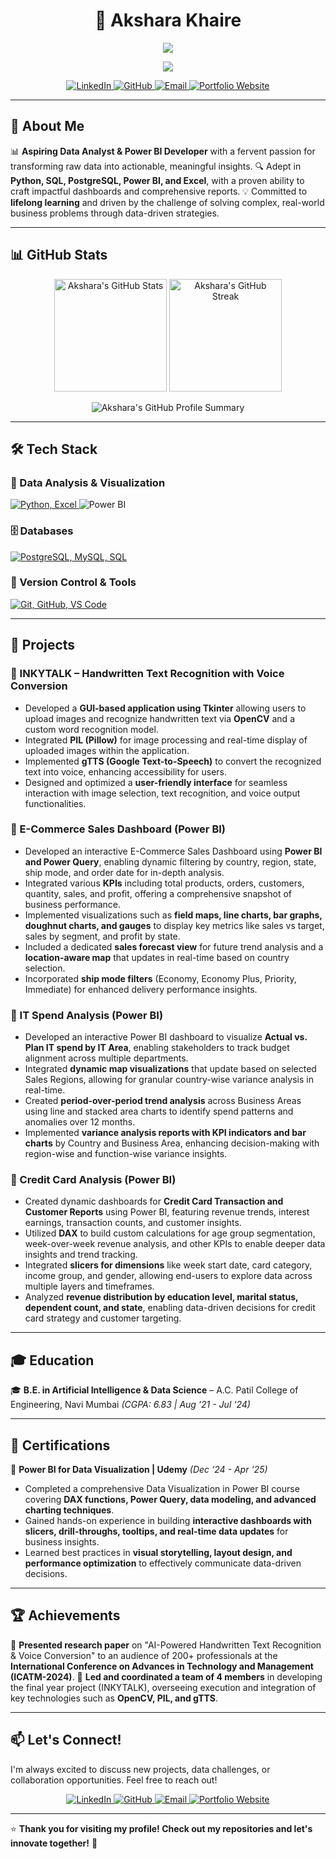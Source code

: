 <h1 align="center"> 🌟 Akshara Khaire </h1>

<p align="center">
  <img src="https://readme-typing-svg.herokuapp.com?font=Fira+Code&weight=600&size=22&pause=1000&vCenter=true&multiline=true&width=650&lines=Data+Analyst+%7C+Power+BI+Developer" />
</p>

<p align="center">
  <img src="https://readme-typing-svg.herokuapp.com?font=Fira+Code&weight=600&size=22&pause=1000&color=000000¢er=true&vCenter=true&multiline=true&width=650&lines=Python+%7C+SQL+%7C+PostgreSQL+Enthusiast" />
</p>

<p align="center">
  <a href="https://www.linkedin.com/in/akshara-khaire-a66810213/">
    <img src="https://img.shields.io/badge/LinkedIn-0077B5?style=for-the-badge&logo=linkedin&logoColor=white" alt="LinkedIn"/>
  </a>
  <a href="https://github.com/Akshara-Khaire">
    <img src="https://img.shields.io/badge/GitHub-181717?style=for-the-badge&logo=github&logoColor=white" alt="GitHub"/>
  </a>
  <a href="mailto:aksharakhaire.csv@gmail.com">
    <img src="https://img.shields.io/badge/Email-D14836?style=for-the-badge&logo=gmail&logoColor=white" alt="Email"/>
  </a>
  <a href="https://khaireakshara.pythonanywhere.com/">
    <img src="https://img.shields.io/badge/Portfolio-3776AB?style=for-the-badge&logo=python&logoColor=white" alt="Portfolio Website"/>
  </a>
</p>

---

## 🚀 About Me
📊 **Aspiring Data Analyst & Power BI Developer** with a fervent passion for transforming raw data into actionable, meaningful insights.
🔍 Adept in **Python, SQL, PostgreSQL, Power BI, and Excel**, with a proven ability to craft impactful dashboards and comprehensive reports.
💡 Committed to **lifelong learning** and driven by the challenge of solving complex, real-world business problems through data-driven strategies.

---

## 📊 GitHub Stats

<p align="center">
  <img src="https://github-readme-stats.vercel.app/api?username=Akshara-Khaire&show_icons=true&theme=radical&hide_border=true&count_private=true" height="180em" alt="Akshara's GitHub Stats"/>
  <img src="https://github-readme-streak-stats.herokuapp.com/?user=Akshara-Khaire&theme=radical&hide_border=true" height="180em" alt="Akshara's GitHub Streak"/>
</p>
<p align="center">
  <img src="https://github-profile-summary-cards.vercel.app/api/cards/profile-details?username=Akshara-Khaire&theme=radical" alt="Akshara's GitHub Profile Summary"/>
</p>

---

## 🛠️ Tech Stack

### 🧮 Data Analysis & Visualization
<p align="left">
  <a href="https://skillicons.dev">
    <img src="https://skillicons.dev/icons?i=python,excel" alt="Python, Excel"/>
  </a>
  <img src="https://img.shields.io/badge/Power%20BI-F2C811?style=for-the-badge&logo=powerbi&logoColor=black" alt="Power BI"/>
</p>

### 🗄️ Databases
<p align="left">
  <a href="https://skillicons.dev">
    <img src="https://skillicons.dev/icons?i=postgresql,mysql,sql" alt="PostgreSQL, MySQL, SQL"/>
  </a>
</p>

### 📁 Version Control & Tools
<p align="left">
  <a href="https://skillicons.dev">
    <img src="https://skillicons.dev/icons?i=git,github,vscode" alt="Git, GitHub, VS Code"/>
  </a>
</p>

---

## 📌 Projects

### 🔹 INKYTALK – Handwritten Text Recognition with Voice Conversion
-   Developed a **GUI-based application using Tkinter** allowing users to upload images and recognize handwritten text via **OpenCV** and a custom word recognition model.
-   Integrated **PIL (Pillow)** for image processing and real-time display of uploaded images within the application.
-   Implemented **gTTS (Google Text-to-Speech)** to convert the recognized text into voice, enhancing accessibility for users.
-   Designed and optimized a **user-friendly interface** for seamless interaction with image selection, text recognition, and voice output functionalities.

### 🔹 E-Commerce Sales Dashboard (Power BI)
-   Developed an interactive E-Commerce Sales Dashboard using **Power BI and Power Query**, enabling dynamic filtering by country, region, state, ship mode, and order date for in-depth analysis.
-   Integrated various **KPIs** including total products, orders, customers, quantity, sales, and profit, offering a comprehensive snapshot of business performance.
-   Implemented visualizations such as **field maps, line charts, bar graphs, doughnut charts, and gauges** to display key metrics like sales vs target, sales by segment, and profit by state.
-   Included a dedicated **sales forecast view** for future trend analysis and a **location-aware map** that updates in real-time based on country selection.
-   Incorporated **ship mode filters** (Economy, Economy Plus, Priority, Immediate) for enhanced delivery performance insights.

### 🔹 IT Spend Analysis (Power BI)
-   Developed an interactive Power BI dashboard to visualize **Actual vs. Plan IT spend by IT Area**, enabling stakeholders to track budget alignment across multiple departments.
-   Integrated **dynamic map visualizations** that update based on selected Sales Regions, allowing for granular country-wise variance analysis in real-time.
-   Created **period-over-period trend analysis** across Business Areas using line and stacked area charts to identify spend patterns and anomalies over 12 months.
-   Implemented **variance analysis reports with KPI indicators and bar charts** by Country and Business Area, enhancing decision-making with region-wise and function-wise variance insights.

### 🔹 Credit Card Analysis (Power BI)
-   Created dynamic dashboards for **Credit Card Transaction and Customer Reports** using Power BI, featuring revenue trends, interest earnings, transaction counts, and customer insights.
-   Utilized **DAX** to build custom calculations for age group segmentation, week-over-week revenue analysis, and other KPIs to enable deeper data insights and trend tracking.
-   Integrated **slicers for dimensions** like week start date, card category, income group, and gender, allowing end-users to explore data across multiple layers and timeframes.
-   Analyzed **revenue distribution by education level, marital status, dependent count, and state**, enabling data-driven decisions for credit card strategy and customer targeting.

---

## 🎓 Education
🎓 **B.E. in Artificial Intelligence & Data Science** – A.C. Patil College of Engineering, Navi Mumbai *(CGPA: 6.83 | Aug ‘21 - Jul ‘24)*

---

## 📜 Certifications
📜 **Power BI for Data Visualization | Udemy** *(Dec ‘24 - Apr ‘25)*
-   Completed a comprehensive Data Visualization in Power BI course covering **DAX functions, Power Query, data modeling, and advanced charting techniques**.
-   Gained hands-on experience in building **interactive dashboards with slicers, drill-throughs, tooltips, and real-time data updates** for business insights.
-   Learned best practices in **visual storytelling, layout design, and performance optimization** to effectively communicate data-driven decisions.

---

## 🏆 Achievements
🏅 **Presented research paper** on "AI-Powered Handwritten Text Recognition & Voice Conversion" to an audience of 200+ professionals at the **International Conference on Advances in Technology and Management (ICATM-2024)**.
🏅 **Led and coordinated a team of 4 members** in developing the final year project (INKYTALK), overseeing execution and integration of key technologies such as **OpenCV, PIL, and gTTS**.

---

## 📫 Let's Connect!
I'm always excited to discuss new projects, data challenges, or collaboration opportunities. Feel free to reach out!

<p align="center">
  <a href="https://www.linkedin.com/in/akshara-khaire-a66810213/">
    <img src="https://img.shields.io/badge/LinkedIn-0077B5?style=for-the-badge&logo=linkedin&logoColor=white" alt="LinkedIn"/>
  </a>
  <a href="https://github.com/Akshara-Khaire">
    <img src="https://img.shields.io/badge/GitHub-181717?style=for-the-badge&logo=github&logoColor=white" alt="GitHub"/>
  </a>
  <a href="mailto:aksharakhaire.csv@gmail.com">
    <img src="https://img.shields.io/badge/Email-D14836?style=for-the-badge&logo=gmail&logoColor=white" alt="Email"/>
  </a>
  <a href="https://khaireakshara.pythonanywhere.com/">
    <img src="https://img.shields.io/badge/Portfolio-3776AB?style=for-the-badge&logo=python&logoColor=white" alt="Portfolio Website"/>
  </a>
</p>

---

⭐ **Thank you for visiting my profile! Check out my repositories and let's innovate together!** 🚀

